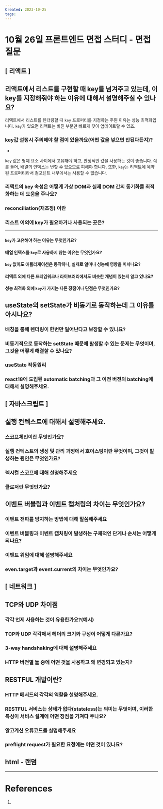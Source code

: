 ```yaml
---
Created: 2023-10-25
tags:
---
```

# 10월 26일 프론트엔드 면접 스터디 - 면접 질문
## [ 리액트 ]

## 리액트에서 리스트를 구현할 때 key를 넘겨주고 있는데, 이 key를 지정해줘야 하는 이유에 대해서 설명해주실 수 있나요?
리액트에서 리스트를 렌더링할 때 `key` 프로퍼티를 지정하는 주된 이유는 성능 최적화입니다. `key`가 있으면 리액트는 바뀐 부분만 빠르게 찾아 업데이트할 수 있죠.
### key값 설정시 주의해야 할 점이 있을까요(어떤 값을 넣으면 안된다든지)?
- 
`key` 값은 형제 요소 사이에서 고유해야 하고, 안정적인 값을 사용하는 것이 좋습니다. 예를 들어, 배열의 인덱스는 변할 수 있으므로 피해야 합니다. 또한, `key`는 리액트에 예약된 프로퍼티라서 컴포넌트 내부에서는 사용할 수 없습니다.
### 리액트의 key 속성은 어떻게 가상 DOM과 실제 DOM 간의 동기화를 최적화하는 데 도움을 주나요?
### reconciliation(재조정) 이란
### 리스트 이외에 key가 필요하거나 사용되는 곳은?

----
#### `key`가 고유해야 하는 이유는 무엇인가요?
#### 배열 인덱스를 `key`로 사용하지 않는 이유는 무엇인가요?
#### `key` 없이도 애플리케이션은 동작하니, 실제로 얼마나 성능에 영향을 미치나요?
#### 리액트 외에 다른 프레임워크나 라이브러리에서도 비슷한 개념이 있는지 알고 있나요?
#### 성능 최적화 외에 `key`가 가지는 다른 장점이나 단점은 무엇인가요?

## useState의 setState가 비동기로 동작하는데 그 이유를 아시나요?
### 배칭을 통해 렌더링이 한번만 일어난다고 보장할 수 있나요?
### 비동기적으로 동작하는 setState 때문에 발생할 수 있는 문제는 무엇이며, 그것을 어떻게 해결할 수 있나요?
### useState 작동원리
### react18에 도입된 automatic batching과 그 이전 버전의 batching에 대해서 설명해주세요.

## [ 자바스크립트 ]

## 실행 컨텍스트에 대해서 설명해주세요.
### 스코프체인이란 무엇인가요?
### 실행 컨텍스트의 생성 및 관리 과정에서 호이스팅이란 무엇이며, 그것이 발생하는 원인은 무엇인가요?
### 렉시컬 스코프에 대해 설명해주세요
### 클로저란 무엇인가요?
## 이벤트 버블링과 이벤트 캡처링의 차이는 무엇인가요?
### 이벤트 전파를 방지하는 방법에 대해 말씀해주세요
### 이벤트 버블링과 이벤트 캡처링이 발생하는 구체적인 단계나 순서는 어떻게 되나요?
### 이벤트 위임에 대해 설명해주세요
### even.target과 event.current의 차이는 무엇인가요?

## [ 네트워크 ] 

## TCP와 UDP 차이점
### 각각 언제 사용하는 것이 유용한가요?(예시)
### TCP와 UDP 각각에서 헤더의 크기와 구성이 어떻게 다른가요?
### 3-way handshaking에 대해 설명해주세요
### HTTP 버전별 둘 중에 어떤 것을 사용하고 왜 변경되고 있는지?
## RESTFUL 개발이란?
### HTTP 메서드의 각각의 역할을 설명해주세요.
### RESTFUL 서비스는 상태가 없다(stateless)는 의미는 무엇이며, 이러한 특성이 서비스 설계에 어떤 장점을 가져다 주나요?
### 알고계신 오류코드를 설명해주세요
### preflight request가 필요한 요청에는 어떤 것이 있나요?

## html - 랜덤


---
# References
1. 